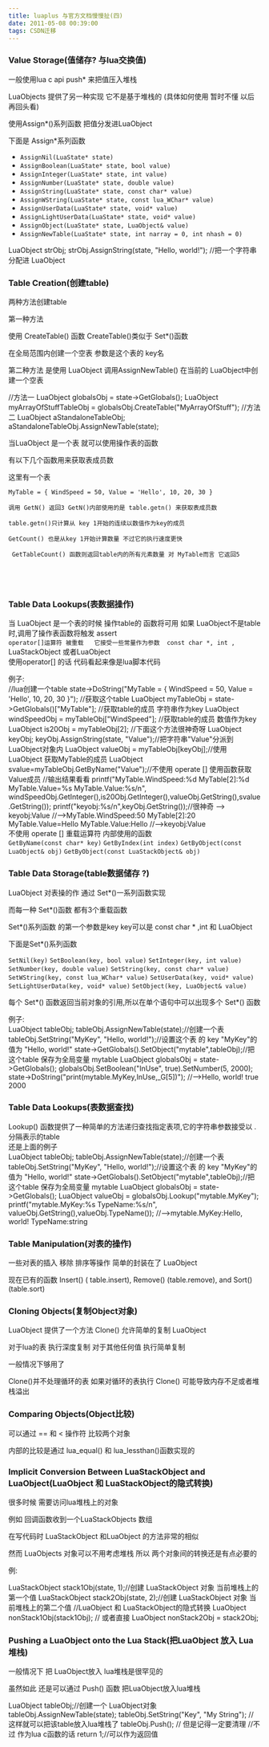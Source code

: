 ```yaml
---
title: luaplus 与官方文档慢慢扯(四)
date: 2011-05-08 00:39:00
tags: CSDN迁移
---
```

   ### Value Storage(值储存? 与lua交换值)

 

 一般使用lua c api push* 来把值压入堆栈

 LuaObjects 提供了另一种实现 它不是基于堆栈的 (具体如何使用 暂时不懂 以后再回头看)

 使用Assign*()系列函数 把值分发进LuaObject 

 下面是 Assign*系列函数

 

 
  * `AssignNil(LuaState* state)`   
  * `AssignBoolean(LuaState* state, bool value)`   
  * `AssignInteger(LuaState* state, int value)`   
  * `AssignNumber(LuaState* state, double value)`   
  * `AssignString(LuaState* state, const char* value)`   
  * `AssignWString(LuaState* state, const lua_WChar* value)`   
  * `AssignUserData(LuaState* state, void* value)`   
  * `AssignLightUserData(LuaState* state, void* value)`   
  * `AssignObject(LuaState* state, LuaObject& value)`   
  * `AssignNewTable(LuaState* state, int narray = 0, int nhash = 0)`   

 LuaObject strObj; strObj.AssignString(state, "Hello, world!"); //把一个字符串分配进 LuaObject 

 

 

 

 

 
### Table Creation(创建table)

 两种方法创建table

 第一种方法

 使用 CreateTable() 函数 CreateTable()类似于 Set*()函数

 在全局范围内创建一个空表 参数是这个表的 key名

 

 第二种方法 是使用 LuaObject 调用AssignNewTable() 在当前的 LuaObject中创建一个空表

 //方法一 LuaObject globalsObj = state->GetGlobals(); LuaObject myArrayOfStuffTableObj = globalsObj.CreateTable("MyArrayOfStuff"); //方法二 LuaObject aStandaloneTableObj; aStandaloneTableObj.AssignNewTable(state); 

 

 

 

 当LuaObject 是一个表 就可以使用操作表的函数 

 有以下几个函数用来获取表成员数

 这里有一个表

 

 
```
MyTable = { WindSpeed = 50, Value = 'Hello', 10, 20, 30 }
```
 
```
调用 GetN() 返回3 GetN()内部使用的是 table.getn() 来获取表成员数
```
 
```
table.getn()只计算从 key 1开始的连续以数值作为key的成员
```
 
```
GetCount() 也是从key 1开始计算数量 不过它的执行速度更快
```
 
```
 GetTableCount() 函数则返回table内的所有元素数量 对 MyTable而言 它返回5
```
 
```

```
 
```

```
 
```

```
 
```

```

### Table Data Lookups(表数据操作)

当 LuaObject 是一个表的时候 操作table的 函数将可用 如果 LuaObject不是table时,调用了操作表函数将触发 assert  
`operator[]运算符 被重载   它接受一些常量作为参数  const char *, int ,	` LuaStackObject 或者LuaObject  
使用operator[] 的话 代码看起来像是lua脚本代码  
  
例子:  
//lua创建一个table state->DoString("MyTable = { WindSpeed = 50, Value = 'Hello', 10, 20, 30 }"); //获取这个table LuaObject myTableObj = state->GetGlobals()["MyTable"]; //获取table的成员 字符串作为key LuaObject windSpeedObj = myTableObj["WindSpeed"]; //获取table的成员 数值作为key LuaObject is20Obj = myTableObj[2]; //下面这个方法很神奇呀 LuaObject keyObj; keyObj.AssignString(state, "Value");//把字符串"Value"分派到 LuaObject对象内 LuaObject valueObj = myTableObj[keyObj];//使用 LuaObject 获取MyTable的成员 LuaObject svalue=myTableObj.GetByName("Value");//不使用 operate [] 使用函数获取 Value成员 //输出结果看看 printf("MyTable.WindSpeed:%d MyTable[2]:%d MyTable.Value=%s MyTable.Value:%s/n", windSpeedObj.GetInteger(),is20Obj.GetInteger(),valueObj.GetString(),svalue.GetString()); printf("keyobj:%s/n",keyObj.GetString());//很神奇 --> keyobj:Value //-->MyTable.WindSpeed:50 MyTable[2]:20 MyTable.Value=Hello MyTable.Value:Hello //-->keyobj:Value  
不使用 operate [] 重载运算符 内部使用的函数  
`GetByName(const char* key)`   `GetByIndex(int index)`   `GetByObject(const LuaObject& obj)`   `GetByObject(const LuaStackObject& obj)`   
 

 

 
### Table Data Storage(table数据储存 ?)

 LuaObject 对表操的作 通过 Set*()一系列函数实现

 而每一种 Set*()函数 都有3个重载函数 

 Set*()系列函数 的第一个参数是key key可以是 const char * ,int 和 LuaObject

 下面是Set*()系列函数

 

   `SetNil(key)`   `SetBoolean(key, bool value)`   `SetInteger(key, int value)`   `SetNumber(key, double value)`   `SetString(key, const char* value)`   `SetWString(key, const lua_WChar* value)`   `SetUserData(key, void* value)`   `SetLightUserData(key, void* value)`   `SetObject(key, LuaObject& value)`   

 

 每个 Set*() 函数返回当前对象的引用,所以在单个语句中可以出现多个 Set*() 函数

 

 例子:  
 LuaObject tableObj; tableObj.AssignNewTable(state);//创建一个表 tableObj.SetString("MyKey", "Hello, world!");//设置这个表 的 key "MyKey"的值为 "Hello, world!" state->GetGlobals().SetObject("mytable",tableObj);//把这个table 保存为全局变量 mytable LuaObject globalsObj = state->GetGlobals(); globalsObj.SetBoolean("InUse", true).SetNumber(5, 2000); state->DoString("print(mytable.MyKey,InUse,_G[5])"); //-->Hello, world! true 2000    
   
 ### Table Data Lookups(表数据查找)

   
 Lookup() 函数提供了一种简单的方法递归查找指定表项,它的字符串参数接受以 .分隔表示的table  
 还是上面的例子  
 LuaObject tableObj; tableObj.AssignNewTable(state);//创建一个表 tableObj.SetString("MyKey", "Hello, world!");//设置这个表 的 key "MyKey"的值为 "Hello, world!" state->GetGlobals().SetObject("mytable",tableObj);//把这个table 保存为全局变量 mytable LuaObject globalsObj = state->GetGlobals(); LuaObject valueObj = globalsObj.Lookup("mytable.MyKey"); printf("mytable.MyKey:%s TypeName:%s/n", valueObj.GetString(),valueObj.TypeName()); //-->mytable.MyKey:Hello, world! TypeName:string    
   
   
   
 ### Table Manipulation(对表的操作)

 

 一些对表的插入 移除 排序等操作 简单的封装在了 LuaObject 

 现在已有的函数 Insert() ( table.insert), Remove() (table.remove), and Sort() (table.sort)

 

 

 

 
### Cloning Objects(复制Object对象)

 LuaObject 提供了一个方法 Clone() 允许简单的复制 LuaObject

 对于lua的表 执行深度复制 对于其他任何值 执行简单复制 

 一般情况下够用了

 Clone()并不处理循环的表 如果对循环的表执行 Clone() 可能导致内存不足或者堆栈溢出 

 

 

 
### Comparing Objects(Object比较)

 可以通过 == 和 < 操作符 比较两个对象 

 

 内部的比较是通过 lua_equal() 和 lua_lessthan()函数实现的   
   


 

 

 

 

 
### Implicit Conversion Between LuaStackObject and LuaObject(LuaObject 和 LuaStackObject的隐式转换)

 

 很多时候 需要访问lua堆栈上的对象

 例如 回调函数收到一个LuaStackObjects 数组 

 在写代码时 LuaStackObject 和LuaObject 的方法非常的相似  

 然而 LuaObjects 对象可以不用考虑堆栈 所以 两个对象间的转换还是有点必要的

 例:

 LuaStackObject stack1Obj(state, 1);//创建 LuaStackObject 对象 当前堆栈上的第一个值 LuaStackObject stack2Obj(state, 2);//创建 LuaStackObject 对象 当前堆栈上的第二个值 //LuaObject 和 LuaStackObject的隐式转换 LuaObject nonStack1Obj(stack1Obj); // 或者直接 LuaObject nonStack2Obj = stack2Obj;  

 

 

 
### Pushing a LuaObject onto the Lua Stack(把LuaObject 放入 Lua堆栈)

 一般情况下 把 LuaObject放入 lua堆栈是很罕见的

 虽然如此 还是可以通过 Push() 函数 把LuaObject放入lua堆栈

 LuaObject tableObj;//创建一个 LuaObject对象 tableObj.AssignNewTable(state); tableObj.SetString("Key", "My String"); // 这样就可以把该table放入lua堆栈了 tableObj.Push(); // 但是记得一定要清理 //不过 作为lua c函数的话 return 1;//可以作为返回值 

 

 

 

   
   
 